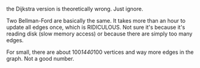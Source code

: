 the Dijkstra version is theoretically wrong. Just ignore.

Two Bellman-Ford are basically the same.
It takes more than an hour to update all edges once, which is RIDICULOUS. Not sure it's because it's reading disk (slow memory access) or because there are simply too many edges.

For small, there are about 100*1440*100 vertices and way more edges in the graph. Not a good number.
